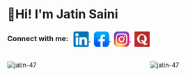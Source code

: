 # 👋Hi! I'm Jatin Saini 

<h3>
  Connect with me: &nbsp;
  <a href="https://www.linkedin.com/in/jatin-saini-60a0a21a0/" target="_blank">
    <img align="center" src="https://github.com/jatin-47/jatin-47/blob/main/Images/Social%20Icons/lin.png" alt="lin" width="35"/>
  </a>&nbsp;
  <a href="https://www.facebook.com/jatin.saini.50159" target="_blank">
    <img align="center" src="https://github.com/jatin-47/jatin-47/blob/main/Images/Social%20Icons/fb.png" alt="fb" width="35"/>
  </a>&nbsp;
  <a href="https://www.instagram.com/whistling_tongue/" target="_blank">
    <img align="center" src="https://github.com/jatin-47/jatin-47/blob/main/Images/Social%20Icons/insta.png" alt="insta" width="35"/>
  </a>&nbsp;
  <a href="https://www.quora.com/profile/Jatin-Saini-65" target="_blank">
    <img align="center" src="https://github.com/jatin-47/jatin-47/blob/main/Images/Social%20Icons/quora.png" alt="quora" width="35"/>
  </a>
</h3>

<br>

<img align="left" src="https://github-readme-stats.vercel.app/api?username=jatin-47&count_private=true&show_icons=true&locale=en&theme=vue-dark" alt="jatin-47" width='48%'/>

<img align="right" src="https://github-readme-stats.vercel.app/api/top-langs?username=jatin-47&show_icons=true&locale=en&layout=compact&theme=vue-dark" alt="jatin-47" width='35%'/>




